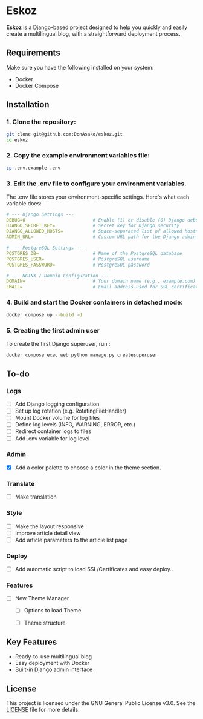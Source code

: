 # Eskoz

**Eskoz** is a Django-based project designed to help you quickly and easily create a multilingual blog, with a straightforward deployment process.

## Requirements

Make sure you have the following installed on your system:
- Docker
- Docker Compose

## Installation

### 1. Clone the repository:
```sh
git clone git@github.com:DonAsako/eskoz.git
cd eskoz
```

### 2. Copy the example environment variables file:
```sh
cp .env.example .env
```

### 3. Edit the .env file to configure your environment variables.
The .env file stores your environment-specific settings. Here's what each variable does:
```yaml
# --- Django Settings ---
DEBUG=0                         # Enable (1) or disable (0) Django debug mode
DJANGO_SECRET_KEY=              # Secret key for Django security
DJANGO_ALLOWED_HOSTS=           # Space-separated list of allowed hostnames
ADMIN_URL=                      # Custom URL path for the Django admin (e.g., "admin")

# --- PostgreSQL Settings ---
POSTGRES_DB=                    # Name of the PostgreSQL database
POSTGRES_USER=                  # PostgreSQL username
POSTGRES_PASSWORD=              # PostgreSQL password

# --- NGINX / Domain Configuration ---
DOMAIN=                         # Your domain name (e.g., example.com)
EMAIL=                          # Email address used for SSL certificate
```
### 4. Build and start the Docker containers in detached mode:
```sh
docker compose up --build -d
```

### 5. Creating the first admin user
To create the first Django superuser, run :
```sh
docker compose exec web python manage.py createsuperuser
```

## To-do 
### Logs
- [ ] Add Django logging configuration
- [ ] Set up log rotation (e.g. RotatingFileHandler)
- [ ] Mount Docker volume for log files
- [ ] Define log levels (INFO, WARNING, ERROR, etc.)
- [ ] Redirect container logs to files
- [ ] Add .env variable for log level
### Admin
- [x] Add a color palette to choose a color in the theme section.
### Translate
- [ ] Make translation
### Style
- [ ] Make the layout responsive
- [ ] Improve article detail view
- [ ] Add article parameters to the article list page
### Deploy
- [ ] Add automatic script to load SSL/Certificates and easy deploy..
### Features 
- [ ] New Theme Manager
    - [ ] Options to load Theme
    - [ ] Theme structure


## Key Features
- Ready-to-use multilingual blog
- Easy deployment with Docker
- Built-in Django admin interface

## License
This project is licensed under the GNU General Public License v3.0.
See the [LICENSE](LICENSE) file for more details.
